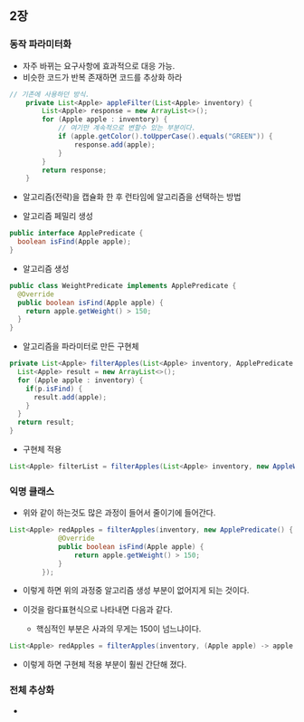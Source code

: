 ## 2장

### 동작 파라미터화

- 자주 바뀌는 요구사항에 효과적으로 대응 가능.
- 비슷한 코드가 반복 존재하면 코드를 추상화 하라

```java
// 기존에 사용하던 방식.
    private List<Apple> appleFilter(List<Apple> inventory) {
        List<Apple> response = new ArrayList<>();
        for (Apple apple : inventory) {
          	// 여기만 계속적으로 변할수 있는 부분이다.
            if (apple.getColor().toUpperCase().equals("GREEN")) { 
                response.add(apple);
            }
        }
        return response;
    }
```

- 알고리즘(전략)을 캡슐화 한 후 런타임에 알고리즘을 선택하는 방법

- 알고리즘 페밀리 생성

```java
public interface ApplePredicate {
  boolean isFind(Apple apple);
}
```

- 알고리즘 생성

```java
public class WeightPredicate implements ApplePredicate {
  @Override
  public boolean isFind(Apple apple) {
    return apple.getWeight() > 150;
  }
}
```
- 알고리즘을 파라미터로 만든 구현체

```java
private List<Apple> filterApples(List<Apple> inventory, ApplePredicate p) {
  List<Apple> result = new ArrayList<>();
  for (Apple apple : inventory) {
    if(p.isFind) {
      result.add(apple);
    }
  }
  return result;
}
```

- 구현체 적용

```java
List<Apple> filterList = filterApples(List<Apple> inventory, new AppleWeightRedPredicate());
```

### 익명 클래스

- 위와 같이 하는것도 많은 과정이 들어서 줄이기에 들어간다.

```java
List<Apple> redApples = filterApples(inventory, new ApplePredicate() {
            @Override
            public boolean isFind(Apple apple) {
                return apple.getWeight() > 150;
            }
        });
```

- 이렇게 하면 위의 과정중 알고리즘 생성 부분이 없어지게 되는 것이다.

- 이것을 람다표현식으로 나타내면 다음과 같다.
  - 핵심적인 부분은 사과의 무게는 150이 넘느냐이다.

```java
List<Apple> redApples = filterApples(inventory, (Apple apple) -> apple.getWeight() > 150);
```

- 이렇게 하면 구현체 적용 부분이 훨씬 간단해 졌다.

### 전체 추상화

- 


